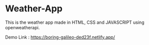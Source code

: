 # Weather-App
This is the weather app made in HTML, CSS and JAVASCRIPT using openweatherapi.

Demo Link : https://boring-galileo-ded23f.netlify.app/
